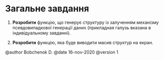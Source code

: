 # Загальне завдання

1. **Розробити** функцію, що генерує структуру із залученням механізму псевдовипадкової
генерації даних (прикладная галузь вказана в індивідуальному завданні).

2. **Розробити** функцію, яка буде виводити масив структур на екран.

@author Bobchenok D.
@date 16-nov-2020
@version 1

